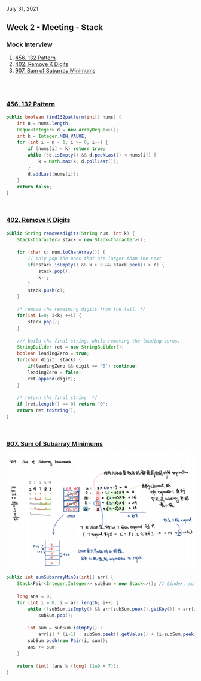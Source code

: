 July 31, 2021

## Week 2 - Meeting - Stack

### Mock Interview

1. [456. 132 Pattern](https://leetcode.com/problems/132-pattern/)
2. [402. Remove K Digits](https://leetcode.com/problems/remove-k-digits/)
3. [907. Sum of Subarray Minimums](https://leetcode.com/problems/sum-of-subarray-minimums)

<br>
<br>

### [456. 132 Pattern](https://leetcode.com/problems/132-pattern/)

```java
public boolean find132pattern(int[] nums) {
    int n = nums.length;
    Deque<Integer> d = new ArrayDeque<>();
    int k = Integer.MIN_VALUE;
    for (int i = n - 1; i >= 0; i--) {
        if (nums[i] < k) return true;
        while (!d.isEmpty() && d.peekLast() < nums[i]) {
            k = Math.max(k, d.pollLast());
        }
        d.addLast(nums[i]);
    }
    return false;
}
```

<br>

### [402. Remove K Digits](https://leetcode.com/problems/remove-k-digits/)

```java
public String removeKdigits(String num, int k) {
    Stack<Character> stack = new Stack<Character>();

    for (char c: num.toCharArray()) {
        // only pop the ones that are larger than the next
        if(!stack.isEmpty() && k > 0 && stack.peek() > c) {
            stack.pop();
            k--;
        }
        stack.push(c);
    }

    /* remove the remaining digits from the tail. */
    for(int i=0; i<k; ++i) {
        stack.pop();
    }

    /// build the final string, while removing the leading zeros.
    StringBuilder ret = new StringBuilder();
    boolean leadingZero = true;
    for(char digit: stack) {
        if(leadingZero && digit == '0') continue;
        leadingZero = false;
        ret.append(digit);
    }

    /* return the final string  */
    if (ret.length() == 0) return "0";
    return ret.toString();
}
```

<br>

### [907. Sum of Subarray Minimums](https://leetcode.com/problems/sum-of-subarray-minimums)

<img src="img/2-Stack-907.png" alt="stack907" width="700" >

```java
public int sumSubarrayMin0s(int[] arr) {
    Stack<Pair<Integer,Integer>> subSum = new Stack<>(); // (index, sum)

    long ans = 0;
    for (int i = 0; i < arr.length; i++) {
        while (!subSum.isEmpty() && arr[subSum.peek().getKey()] > arr[i])
            subSum.pop();

        int sum = subSum.isEmpty() ?
            arr[i] * (i+1) : subSum.peek().getValue() + (i-subSum.peek().getKey()) * arr[i];
        subSum.push(new Pair(i, sum));
        ans += sum;
    }

    return (int) (ans % (long) (1e9 + 7));
}
```
